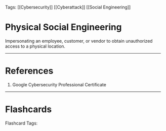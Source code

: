 Tags: [[Cybersecurity]] [[Cyberattack]] [[Social Engineering]]
# Physical Social Engineering

Impersonating an employee, customer, or vendor to obtain unauthorized access to a physical location.

---
# References

1. Google Cybersecurity Professional Certificate

---
# Flashcards

Flashcard Tags: 